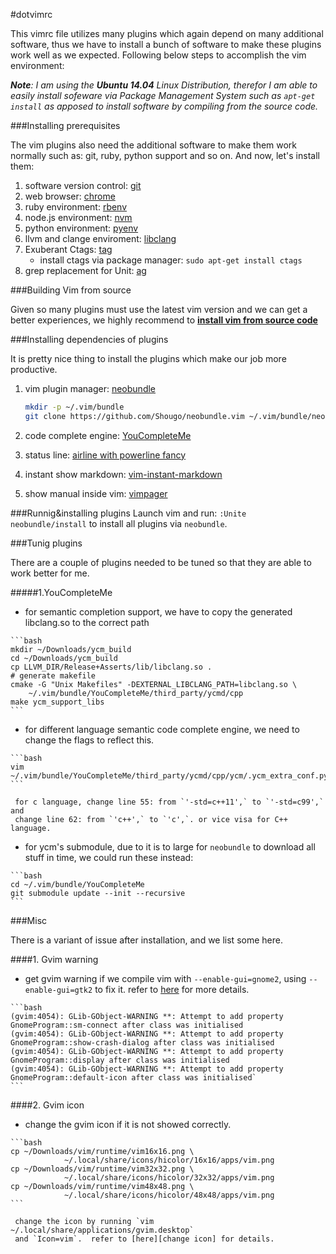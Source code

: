 #dotvimrc

This vimrc file utilizes many plugins which again depend on many additional
software, thus we have to install a bunch of software to make these plugins
work well as we expected. Following below steps to accomplish the vim
environment:

*__Note__: I am using the __Ubuntu 14.04__ Linux Distribution, therefor
I am able to easily install sofeware via Package Management System such as
`apt-get install` as apposed to install software by compiling from the source
code.*

###Installing prerequisites

The vim plugins also need the additional software to make them work normally
such as: git, ruby, python support and so on. And now, let's install them:

1. software version control: [git]
2. web browser: [chrome]
3. ruby environment: [rbenv]
4. node.js environment: [nvm]
5. python environment: [pyenv]
6. llvm and clange enviroment:
   [libclang]
7. Exuberant Ctags: [tag]
   - install ctags via package manager: `sudo apt-get install ctags`
8. grep replacement for Unit: [ag]


###Building Vim from source

Given so many plugins must use the latest vim version and we can get a better
experiences, we highly recommend to [__install vim from source code__]


###Installing dependencies of plugins

It is pretty nice thing to install the plugins which make our job more
productive.

1. vim plugin manager: [neobundle]

    ```bash
    mkdir -p ~/.vim/bundle
    git clone https://github.com/Shougo/neobundle.vim ~/.vim/bundle/neobundle
    ```
2. code complete engine: [YouCompleteMe]
3. status line: [airline with powerline fancy]
4. instant show markdown: [vim-instant-markdown]
5. show manual inside vim: [vimpager]

###Runnig&installing plugins
Launch vim and run: `:Unite neobundle/install` to install all plugins via
`neobundle`.

###Tunig plugins

There are a couple of plugins needed to be tuned so that they are able to work
better for me.

#####1.YouCompleteMe
   - for semantic completion support, we have to copy the generated
     libclang.so to the correct path

    ```bash
    mkdir ~/Downloads/ycm_build
    cd ~/Downloads/ycm_build
    cp LLVM_DIR/Release+Asserts/lib/libclang.so .
    # generate makefile
    cmake -G "Unix Makefiles" -DEXTERNAL_LIBCLANG_PATH=libclang.so \
        ~/.vim/bundle/YouCompleteMe/third_party/ycmd/cpp
    make ycm_support_libs
    ```

   - for different language semantic code complete engine,
     we need to change the flags to reflect this.

    ```bash
    vim ~/.vim/bundle/YouCompleteMe/third_party/ycmd/cpp/ycm/.ycm_extra_conf.py
    ```

     for c language, change line 55: from `'-std=c++11',` to `'-std=c99',` and
     change line 62: from `'c++',` to `'c',`. or vice visa for C++ language.

   - for ycm's submodule, due to it is to large for `neobundle` to download
     all stuff in time, we could run these instead:

    ```bash
    cd ~/.vim/bundle/YouCompleteMe
    git submodule update --init --recursive
    ```

###Misc

There is a variant of issue after installation, and we list some here.

####1. Gvim warning
   - get gvim warning if we compile vim with `--enable-gui=gnome2`, using
     `--enable-gui=gtk2` to fix it. refer to [here][gvim warning] for more
     details.

    ```bash
    (gvim:4054): GLib-GObject-WARNING **: Attempt to add property GnomeProgram::sm-connect after class was initialised
    (gvim:4054): GLib-GObject-WARNING **: Attempt to add property GnomeProgram::show-crash-dialog after class was initialised
    (gvim:4054): GLib-GObject-WARNING **: Attempt to add property GnomeProgram::display after class was initialised
    (gvim:4054): GLib-GObject-WARNING **: Attempt to add property GnomeProgram::default-icon after class was initialised`
    ```

####2. Gvim icon
   - change the gvim icon if it is not showed correctly.

    ```bash
    cp ~/Downloads/vim/runtime/vim16x16.png \
                ~/.local/share/icons/hicolor/16x16/apps/vim.png
    cp ~/Downloads/vim/runtime/vim32x32.png \
                ~/.local/share/icons/hicolor/32x32/apps/vim.png
    cp ~/Downloads/vim/runtime/vim48x48.png \
                ~/.local/share/icons/hicolor/48x48/apps/vim.png
    ```

     change the icon by running `vim ~/.local/share/applications/gvim.desktop`
     and `Icon=vim`.  refer to [here][change icon] for details.

[git]: https://gist.github.com/kevin4fly/f74344649d09f903eb1b
[chrome]: https://gist.github.com/kevin4fly/fd9c971278de368ac47b#google-chrome-browser
[rbenv]: https://github.com/sstephenson/rbenv
[nvm]: https://github.com/creationix/nvm
[pyenv]: https://github.com/yyuu/pyenv
[libclang]: https://gist.github.com/kevin4fly/e3de744266c98294b21e
[tag]: http://ctags.sourceforge.net/
[__install vim from source code__]: https://gist.github.com/kevin4fly/f74344649d09f903eb1b
[neobundle]: https://github.com/Shougo/neobundle.vim#quick-start
[YouCompleteMe]: https://github.com/Valloric/YouCompleteMe#full-installation-guide
[airline with powerline fancy]: https://powerline.readthedocs.org/en/latest/installation/linux.html#font-installation
[vim-instant-markdown]: https://github.com/suan/vim-instant-markdown
[ag]: https://github.com/ggreer/the_silver_searcher
[vimpager]: https://github.com/rkitover/vimpager
[gvim warning]: http://askubuntu.com/questions/361180/gvim-glib-gobject-warning-in-ubuntu-13-10
[change icon]: http://askubuntu.com/questions/80627/how-can-i-change-the-icon-of-an-application-in-the-unity-launcher
